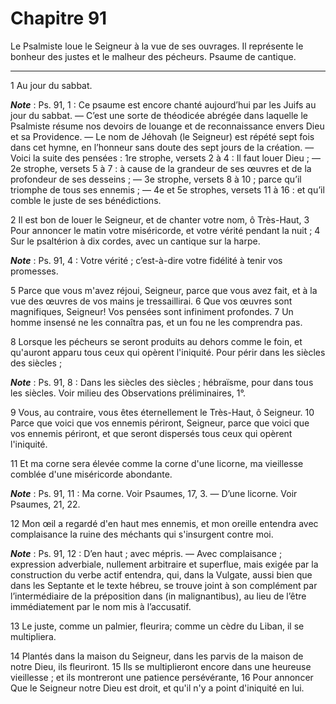 # Chapitre 91

Le Psalmiste loue le Seigneur à la vue de ses ouvrages.
Il représente le bonheur des justes et le malheur des pécheurs.
Psaume de cantique.

***

1 Au jour du sabbat.

***Note*** :  Ps. 91, 1 : Ce psaume est encore chanté aujourd’hui par les Juifs au jour du sabbat. ― C’est une sorte de théodicée abrégée dans laquelle le Psalmiste résume nos devoirs de louange et de reconnaissance envers Dieu et sa Providence. ― Le nom de Jéhovah (le Seigneur) est répété sept fois dans cet hymne, en l’honneur sans doute des sept jours de la création. ― Voici la suite des pensées : 1re strophe, versets 2 à 4 : Il faut louer Dieu ; ― 2e strophe, versets 5 à 7 : à cause de la grandeur de ses œuvres et de la profondeur de ses desseins ; ― 3e strophe, versets 8 à 10 ; parce qu’il triomphe de tous ses ennemis ; ― 4e et 5e strophes, versets 11 à 16 : et qu’il comble le juste de ses bénédictions.


2 Il est bon de louer le Seigneur, et de chanter votre nom, ô Très-Haut, 3 Pour annoncer le matin votre miséricorde, et votre vérité pendant la nuit ; 4 Sur le psaltérion à dix cordes, avec un cantique sur la harpe.

***Note*** :  Ps. 91, 4 : Votre vérité ; c’est-à-dire votre fidélité à tenir vos promesses.


5 Parce que vous m'avez réjoui, Seigneur, parce que vous avez fait, et à la vue des œuvres de vos mains je tressaillirai. 6 Que vos œuvres sont magnifiques, Seigneur! Vos pensées sont infiniment profondes. 7 Un homme insensé ne les connaîtra pas, et un fou ne les comprendra pas.


8 Lorsque les pécheurs se seront produits au dehors comme le foin, et qu'auront apparu tous ceux qui opèrent l'iniquité. Pour périr dans les siècles des siècles ;

***Note*** :  Ps. 91, 8 : Dans les siècles des siècles ; hébraïsme, pour dans tous les siècles. Voir milieu des Observations préliminaires, 1°.

9 Vous, au contraire, vous êtes éternellement le Très-Haut, ô Seigneur. 10 Parce que voici que vos ennemis périront, Seigneur, parce que voici que vos ennemis périront, et que seront dispersés tous ceux qui opèrent l'iniquité.


11 Et ma corne sera élevée comme la corne d'une licorne, ma vieillesse comblée d'une miséricorde abondante.

***Note*** :  Ps. 91, 11 : Ma corne. Voir Psaumes, 17, 3. ― D’une licorne. Voir Psaumes, 21, 22.

12 Mon œil a regardé d'en haut mes ennemis, et mon oreille entendra avec complaisance la ruine des méchants qui s'insurgent contre moi.

***Note*** :  Ps. 91, 12 : D’en haut ; avec mépris. ― Avec complaisance ; expression adverbiale, nullement arbitraire et superflue, mais exigée par la construction du verbe actif entendra, qui, dans la Vulgate, aussi bien que dans les Septante et le texte hébreu, se trouve joint à son complément par l’intermédiaire de la préposition dans (in malignantibus), au lieu de l’être immédiatement par le nom mis à l’accusatif.

13 Le juste, comme un palmier, fleurira; comme un cèdre du Liban, il se multipliera.


14 Plantés dans la maison du Seigneur, dans les parvis de la maison de notre Dieu, ils fleuriront. 15 Ils se multiplieront encore dans une heureuse vieillesse ; et ils montreront une patience persévérante, 16 Pour annoncer Que le Seigneur notre Dieu est droit, et qu'il n'y a point d'iniquité en lui.

